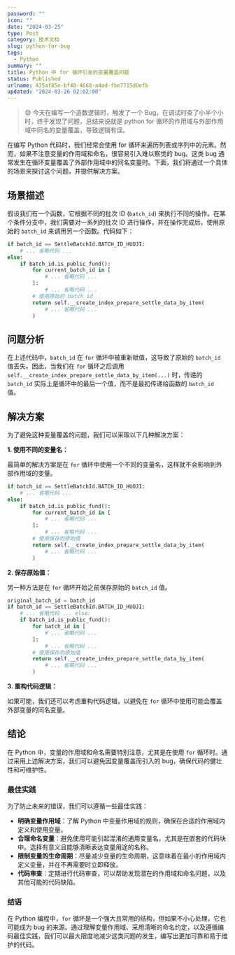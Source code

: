 ```yaml
---
password: ""
icon: ""
date: "2024-03-25"
type: Post
category: 技术文档
slug: python-for-bug
tags:
  - Python
summary: ""
title: Python 中 for 循环引发的变量覆盖问题
status: Published
urlname: 435af85e-bf48-4668-a4ad-fbe7715d0efb
updated: "2024-03-26 02:02:00"
---
```


> 😄 今天在编写一个造数逻辑时，触发了一个 Bug，在调试时查了小半个小时，终于发现了问题，总结来说就是 python for 循环的作用域与外部作用域中同名的变量覆盖，导致逻辑有误。

在编写 Python 代码时，我们经常会使用 for 循环来遍历列表或序列中的元素。然而，如果不注意变量的作用域和命名，很容易引入难以察觉的 bug。这类 bug 通常发生在循环变量覆盖了外部作用域中的同名变量时。下面，我们将通过一个具体的场景来探讨这个问题，并提供解决方案。

## 场景描述

假设我们有一个函数，它根据不同的批次 ID (`batch_id`) 来执行不同的操作。在某个条件分支中，我们需要对一系列的批次 ID 进行操作，并在操作完成后，使用原始的 `batch_id` 来调用另一个函数。代码如下：

```python
if batch_id == SettleBatchId.BATCH_ID_HUOJI:
    # ... 省略代码 ...
else:
    if batch_id.is_public_fund():
        for current_batch_id in [
            # ... 省略代码 ...
        ]:
            # ... 省略代码 ...
        # 使用原始的 batch_id
        return self.__create_index_prepare_settle_data_by_item(
            # ... 省略代码 ...
        )

```

## 问题分析

在上述代码中，`batch_id` 在 `for` 循环中被重新赋值，这导致了原始的 `batch_id` 值丢失。因此，当我们在 `for` 循环之后调用 `self.__create_index_prepare_settle_data_by_item(...)` 时，传递的 `batch_id` 实际上是循环中的最后一个值，而不是最初传递给函数的 `batch_id` 值。

## 解决方案

为了避免这种变量覆盖的问题，我们可以采取以下几种解决方案：

**1. 使用不同的变量名：**

最简单的解决方案是在 `for` 循环中使用一个不同的变量名，这样就不会影响到外部作用域的变量。

```python
if batch_id == SettleBatchId.BATCH_ID_HUOJI:
	# ... 省略代码 ...
else:
	if batch_id.is_public_fund():
		for current_batch_id in [
			# ... 省略代码 ...
		]:
			# ... 省略代码 ...
		# 使用保存的原始值
		return self.__create_index_prepare_settle_data_by_item(
			# ... 省略代码 ...
		)

```

**2. 保存原始值：**

另一种方法是在 `for` 循环开始之前保存原始的 `batch_id` 值。

```python
original_batch_id = batch_id
if batch_id == SettleBatchId.BATCH_ID_HUOJI:
	# ... 省略代码 ... else:
	if batch_id.is_public_fund():
		for batch_id in [
			# ... 省略代码 ...
		]:
			# ... 省略代码 ...
		# 使用保存的原始值
		return self.__create_index_prepare_settle_data_by_item(
			# ... 省略代码 ...
		)
```

**3. 重构代码逻辑：**

如果可能，我们还可以考虑重构代码逻辑，以避免在 `for` 循环中使用可能会覆盖外部变量的同名变量。

## 结论

在 Python 中，变量的作用域和命名需要特别注意，尤其是在使用 `for` 循环时。通过采用上述解决方案，我们可以避免因变量覆盖而引入的 bug，确保代码的健壮性和可维护性。

### 最佳实践

为了防止未来的错误，我们可以遵循一些最佳实践：

- **明确变量作用域**：了解 Python 中变量作用域的规则，确保在合适的作用域内定义和使用变量。
- **合理命名变量**：避免使用可能引起混淆的通用变量名，尤其是在嵌套的代码块中。选择有意义且能够清晰表达变量用途的名称。
- **限制变量的生命周期**：尽量减少变量的生命周期，这意味着在最小的作用域内定义变量，并在不再需要时立即释放。
- **代码审查**：定期进行代码审查，可以帮助发现潜在的作用域和命名问题，以及其他可能的代码缺陷。

### 结语

在 Python 编程中，`for` 循环是一个强大且常用的结构，但如果不小心处理，它也可能成为 bug 的来源。通过理解变量作用域、采用清晰的命名约定，以及遵循编码最佳实践，我们可以最大限度地减少这类问题的发生，编写出更加可靠和易于维护的代码。

